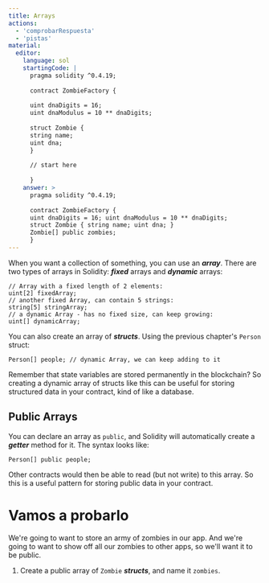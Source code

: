 ```yaml
---
title: Arrays
actions:
  - 'comprobarRespuesta'
  - 'pistas'
material:
  editor:
    language: sol
    startingCode: |
      pragma solidity ^0.4.19;
      
      contract ZombieFactory {
      
      uint dnaDigits = 16;
      uint dnaModulus = 10 ** dnaDigits;
      
      struct Zombie {
      string name;
      uint dna;
      }
      
      // start here
      
      }
    answer: >
      pragma solidity ^0.4.19;
      
      contract ZombieFactory {
      uint dnaDigits = 16; uint dnaModulus = 10 ** dnaDigits;
      struct Zombie { string name; uint dna; }
      Zombie[] public zombies;
      }
---
```

When you want a collection of something, you can use an ***array***. There are two types of arrays in Solidity: ***fixed*** arrays and ***dynamic*** arrays:

    // Array with a fixed length of 2 elements:
    uint[2] fixedArray;
    // another fixed Array, can contain 5 strings:
    string[5] stringArray;
    // a dynamic Array - has no fixed size, can keep growing:
    uint[] dynamicArray;
    

You can also create an array of ***structs***. Using the previous chapter's `Person` struct:

    Person[] people; // dynamic Array, we can keep adding to it
    

Remember that state variables are stored permanently in the blockchain? So creating a dynamic array of structs like this can be useful for storing structured data in your contract, kind of like a database.

## Public Arrays

You can declare an array as `public`, and Solidity will automatically create a ***getter*** method for it. The syntax looks like:

    Person[] public people;
    

Other contracts would then be able to read (but not write) to this array. So this is a useful pattern for storing public data in your contract.

# Vamos a probarlo

We're going to want to store an army of zombies in our app. And we're going to want to show off all our zombies to other apps, so we'll want it to be public.

1. Create a public array of `Zombie` ***structs***, and name it `zombies`.